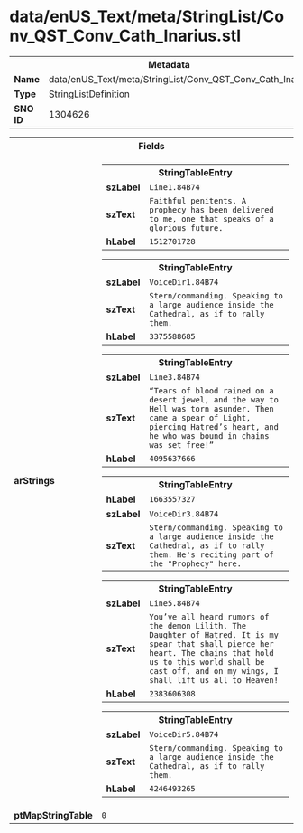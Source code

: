 <h1>data/enUS_Text/meta/StringList/Conv_QST_Conv_Cath_Inarius.stl</h1><table><tr><th colspan="100%">Metadata</th></tr><tr><td><b>Name</b></td><td>data/enUS_Text/meta/StringList/Conv_QST_Conv_Cath_Inarius.stl</td></tr><tr><td><b>Type</b></td><td>StringListDefinition</td></tr><tr><td><b>SNO ID</b></td><td>1304626</td></tr></table>

<table><tr><th colspan="100%">Fields</th></tr><tr><td><b>arStrings</b></td><td><table><tr><th colspan="100%">StringTableEntry</th></tr><tr><td><b>szLabel</b></td><td><code>Line1.84B74</code></td></tr><tr><td><b>szText</b></td><td><code>Faithful penitents. A prophecy has been delivered to me, one that speaks of a glorious future.</code></td></tr><tr><td><b>hLabel</b></td><td><code>1512701728</code></td></tr></table>


<table><tr><th colspan="100%">StringTableEntry</th></tr><tr><td><b>szLabel</b></td><td><code>VoiceDir1.84B74</code></td></tr><tr><td><b>szText</b></td><td><code>Stern/commanding. Speaking to a large audience inside the Cathedral, as if to rally them.</code></td></tr><tr><td><b>hLabel</b></td><td><code>3375588685</code></td></tr></table>


<table><tr><th colspan="100%">StringTableEntry</th></tr><tr><td><b>szLabel</b></td><td><code>Line3.84B74</code></td></tr><tr><td><b>szText</b></td><td><code>“Tears of blood rained on a desert jewel, and the way to Hell was torn asunder. Then came a spear of Light, piercing Hatred’s heart, and he who was bound in chains was set free!”</code></td></tr><tr><td><b>hLabel</b></td><td><code>4095637666</code></td></tr></table>


<table><tr><th colspan="100%">StringTableEntry</th></tr><tr><td><b>hLabel</b></td><td><code>1663557327</code></td></tr><tr><td><b>szLabel</b></td><td><code>VoiceDir3.84B74</code></td></tr><tr><td><b>szText</b></td><td><code>Stern/commanding. Speaking to a large audience inside the Cathedral, as if to rally them. He's reciting part of the "Prophecy" here.</code></td></tr></table>


<table><tr><th colspan="100%">StringTableEntry</th></tr><tr><td><b>szLabel</b></td><td><code>Line5.84B74</code></td></tr><tr><td><b>szText</b></td><td><code>You’ve all heard rumors of the demon Lilith. The Daughter of Hatred. It is my spear that shall pierce her heart. The chains that hold us to this world shall be cast off, and on my wings, I shall lift us all to Heaven!</code></td></tr><tr><td><b>hLabel</b></td><td><code>2383606308</code></td></tr></table>


<table><tr><th colspan="100%">StringTableEntry</th></tr><tr><td><b>szLabel</b></td><td><code>VoiceDir5.84B74</code></td></tr><tr><td><b>szText</b></td><td><code>Stern/commanding. Speaking to a large audience inside the Cathedral, as if to rally them.</code></td></tr><tr><td><b>hLabel</b></td><td><code>4246493265</code></td></tr></table>


</td></tr><tr><td><b>ptMapStringTable</b></td><td><code>0</code></td></tr></table>

